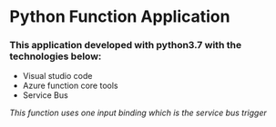 # Python Function Application
### This application developed with python3.7 with the technologies below:
- Visual studio code
- Azure function core tools
- Service Bus

<i> This function uses one input binding which is the service bus trigger
